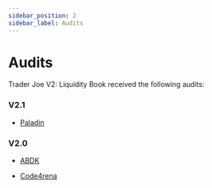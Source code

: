 ```yaml
---
sidebar_position: 2
sidebar_label: Audits
---
```


# Audits

Trader Joe V2: Liquidity Book received the following audits:

### V2.1

- [Paladin](TODO)

### V2.0

- [ABDK](https://github.com/abdk-consulting/audits/blob/main/traderjoe/ABDK_TraderJoe_TraderJoe_v_2_0.pdf)

- [Code4rena](https://code4rena.com/reports/2022-10-traderjoe/)
